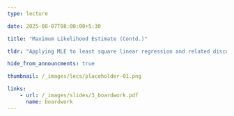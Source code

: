 ```yaml
---
type: lecture

date: 2025-08-07T08:00:00+5:30

title: "Maximum Likelihood Estimate (Contd.)"

tldr: "Applying MLE to least square linear regression and related discussions."

hide_from_announcments: true

thumbnail: /_images/lecs/placeholder-01.png

links: 
    - url: /_images/slides/3_boardwork.pdf
      name: boardwork
---
```

